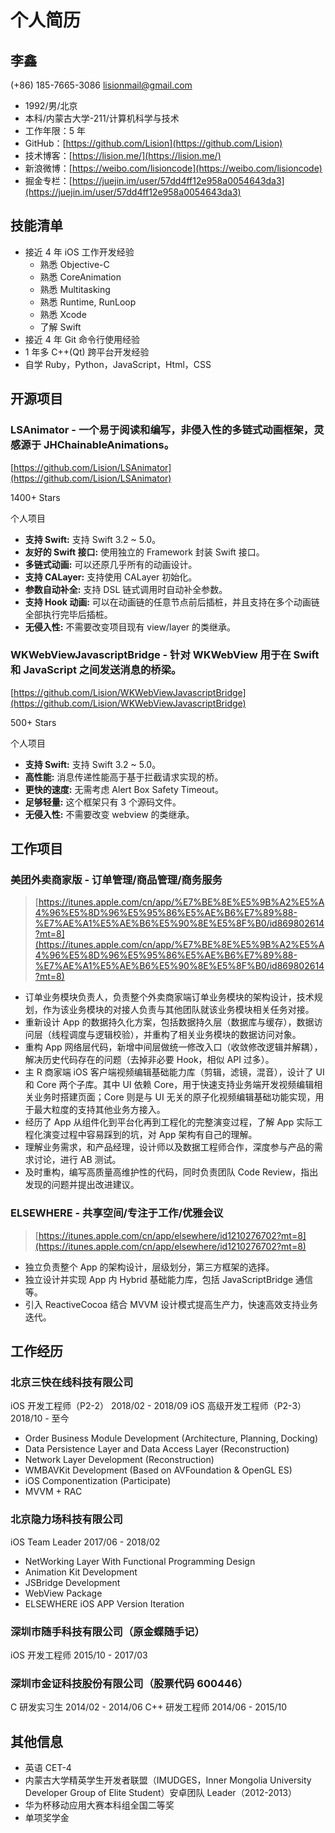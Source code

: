 # 个人简历

## 李鑫

(+86) 185-7665-3086  lisionmail@gmail.com

- 1992/男/北京
- 本科/内蒙古大学-211/计算机科学与技术
- 工作年限：5 年
- GitHub：[https://github.com/Lision](https://github.com/Lision)
- 技术博客：[https://lision.me/](https://lision.me/)
- 新浪微博：[https://weibo.com/lisioncode](https://weibo.com/lisioncode)
- 掘金专栏：[https://juejin.im/user/57dd4ff12e958a0054643da3](https://juejin.im/user/57dd4ff12e958a0054643da3)

## 技能清单

- 接近 4 年 iOS 工作开发经验
	- 熟悉 Objective-C
	- 熟悉 CoreAnimation
	- 熟悉 Multitasking
	- 熟悉 Runtime, RunLoop
	- 熟悉 Xcode
	- 了解 Swift
- 接近 4 年 Git 命令行使用经验
- 1 年多 C++(Qt) 跨平台开发经验
- 自学 Ruby，Python，JavaScript，Html，CSS

## 开源项目

### LSAnimator - 一个易于阅读和编写，非侵入性的多链式动画框架，灵感源于 JHChainableAnimations。

[https://github.com/Lision/LSAnimator](https://github.com/Lision/LSAnimator)

1400+ Stars

个人项目

- **支持 Swift:** 支持 Swift 3.2 ~ 5.0。
- **友好的 Swift 接口:** 使用独立的 Framework 封装 Swift 接口。
- **多链式动画:** 可以还原几乎所有的动画设计。
- **支持 CALayer:** 支持使用 CALayer 初始化。
- **参数自动补全:** 支持 DSL 链式调用时自动补全参数。
- **支持 Hook 动画:** 可以在动画链的任意节点前后插桩，并且支持在多个动画链全部执行完毕后插桩。
- **无侵入性:** 不需要改变项目现有 view/layer 的类继承。

### WKWebViewJavascriptBridge - 针对 WKWebView 用于在 Swift 和 JavaScript 之间发送消息的桥梁。

[https://github.com/Lision/WKWebViewJavascriptBridge](https://github.com/Lision/WKWebViewJavascriptBridge)

500+ Stars

个人项目

- **支持 Swift:** 支持 Swift 3.2 ~ 5.0。
- **高性能:** 消息传递性能高于基于拦截请求实现的桥。
- **更快的速度:** 无需考虑 Alert Box Safety Timeout。
- **足够轻量:** 这个框架只有 3 个源码文件。
- **无侵入性:** 不需要改变 webview 的类继承。

## 工作项目

### 美团外卖商家版 - 订单管理/商品管理/商务服务

> [https://itunes.apple.com/cn/app/%E7%BE%8E%E5%9B%A2%E5%A4%96%E5%8D%96%E5%95%86%E5%AE%B6%E7%89%88-%E7%AE%A1%E5%AE%B6%E5%90%8E%E5%8F%B0/id869802614?mt=8](https://itunes.apple.com/cn/app/%E7%BE%8E%E5%9B%A2%E5%A4%96%E5%8D%96%E5%95%86%E5%AE%B6%E7%89%88-%E7%AE%A1%E5%AE%B6%E5%90%8E%E5%8F%B0/id869802614?mt=8)

- 订单业务模块负责人，负责整个外卖商家端订单业务模块的架构设计，技术规划，作为该业务模块的对接人负责与其他团队就该业务模块相关任务对接。
- 重新设计 App 的数据持久化方案，包括数据持久层（数据库与缓存），数据访问层（线程调度与逻辑校验），并重构了相关业务模块的数据访问对象。
- 重构 App 网络层代码，新增中间层做统一修改入口（收敛修改逻辑并解耦），解决历史代码存在的问题（去掉非必要 Hook，相似 API 过多）。
- 主 R 商家端 iOS 客户端视频编辑基础能力库（剪辑，滤镜，混音），设计了 UI 和 Core 两个子库。其中 UI 依赖 Core，用于快速支持业务端开发视频编辑相关业务时搭建页面；Core 则是与 UI 无关的原子化视频编辑基础功能实现，用于最大粒度的支持其他业务方接入。
- 经历了 App 从组件化到平台化再到工程化的完整演变过程，了解 App 实际工程化演变过程中容易踩到的坑，对 App 架构有自己的理解。
- 理解业务需求，和产品经理，设计师以及数据工程师合作，深度参与产品的需求讨论，进行 AB 测试。
- 及时重构，编写高质量高维护性的代码，同时负责团队 Code Review，指出发现的问题并提出改进建议。

### ELSEWHERE - 共享空间/专注于工作/优雅会议

> [https://itunes.apple.com/cn/app/elsewhere/id1210276702?mt=8](https://itunes.apple.com/cn/app/elsewhere/id1210276702?mt=8)

- 独立负责整个 App 的架构设计，层级划分，第三方框架的选择。
- 独立设计并实现 App 内 Hybrid 基础能力库，包括 JavaScriptBridge 通信等。
- 引入 ReactiveCocoa 结合 MVVM 设计模式提高生产力，快速高效支持业务迭代。

## 工作经历

### 北京三快在线科技有限公司

iOS 开发工程师（P2-2） 2018/02 - 2018/09
iOS 高级开发工程师（P2-3） 2018/10 - 至今

- Order Business Module Development (Architecture, Planning, Docking)
- Data Persistence Layer and Data Access Layer (Reconstruction)
- Network Layer Development (Reconstruction)
- WMBAVKit Development (Based on AVFoundation & OpenGL ES)
- iOS Componentization (Participate)
- MVVM + RAC

### 北京隐力场科技有限公司

iOS Team Leader 2017/06 - 2018/02

- NetWorking Layer With Functional Programming Design
- Animation Kit Development
- JSBridge Development
- WebView Package
- ELSEWHERE iOS APP Version Iteration

### 深圳市随手科技有限公司（原金蝶随手记）

iOS 开发工程师 2015/10 - 2017/03

### 深圳市金证科技股份有限公司（股票代码 600446）

C 研发实习生 2014/02 - 2014/06
C++ 研发工程师 2014/06 - 2015/10

## 其他信息

- 英语 CET-4
- 内蒙古大学精英学生开发者联盟（IMUDGES，Inner Mongolia University Developer Group of Elite Student）安卓团队 Leader（2012-2013）
- 华为杯移动应用大赛本科组全国二等奖
- 单项奖学金
